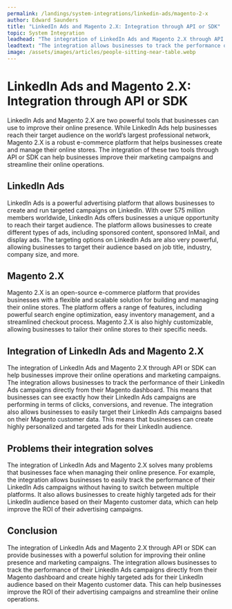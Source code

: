 ```yaml
---
permalink: /landings/system-integrations/linkedin-ads/magento-2-x
author: Edward Saunders
title: "LinkedIn Ads and Magento 2.X: Integration through API or SDK"
topic: System Integration
leadhead: "The integration of LinkedIn Ads and Magento 2.X through API or SDK can provide businesses with a powerful solution for improving their online presence and marketing campaigns"
leadtext: "The integration allows businesses to track the performance of their LinkedIn Ads campaigns directly from their Magento dashboard and create highly targeted ads for their LinkedIn audience based on their Magento customer data. This can help businesses improve the ROI of their advertising campaigns and streamline their online operations."
image: /assets/images/articles/people-sitting-near-table.webp
---
```

<div class="arttext">	<h1>LinkedIn Ads and Magento 2.X: Integration through API or SDK</h1>
	<p>LinkedIn Ads and Magento 2.X are two powerful tools that businesses can use to improve their online presence. While LinkedIn Ads help businesses reach their target audience on the world’s largest professional network, Magento 2.X is a robust e-commerce platform that helps businesses create and manage their online stores. The integration of these two tools through API or SDK can help businesses improve their marketing campaigns and streamline their online operations.</p>
	<h2>LinkedIn Ads</h2>
	<p>LinkedIn Ads is a powerful advertising platform that allows businesses to create and run targeted campaigns on LinkedIn. With over 575 million members worldwide, LinkedIn Ads offers businesses a unique opportunity to reach their target audience. The platform allows businesses to create different types of ads, including sponsored content, sponsored InMail, and display ads. The targeting options on LinkedIn Ads are also very powerful, allowing businesses to target their audience based on job title, industry, company size, and more.</p>
	<h2>Magento 2.X</h2>
	<p>Magento 2.X is an open-source e-commerce platform that provides businesses with a flexible and scalable solution for building and managing their online stores. The platform offers a range of features, including powerful search engine optimization, easy inventory management, and a streamlined checkout process. Magento 2.X is also highly customizable, allowing businesses to tailor their online stores to their specific needs.</p>
	<h2>Integration of LinkedIn Ads and Magento 2.X</h2>
	<p>The integration of LinkedIn Ads and Magento 2.X through API or SDK can help businesses improve their online operations and marketing campaigns. The integration allows businesses to track the performance of their LinkedIn Ads campaigns directly from their Magento dashboard. This means that businesses can see exactly how their LinkedIn Ads campaigns are performing in terms of clicks, conversions, and revenue. The integration also allows businesses to easily target their LinkedIn Ads campaigns based on their Magento customer data. This means that businesses can create highly personalized and targeted ads for their LinkedIn audience.</p>
	<h2>Problems their integration solves</h2>
	<p>The integration of LinkedIn Ads and Magento 2.X solves many problems that businesses face when managing their online presence. For example, the integration allows businesses to easily track the performance of their LinkedIn Ads campaigns without having to switch between multiple platforms. It also allows businesses to create highly targeted ads for their LinkedIn audience based on their Magento customer data, which can help improve the ROI of their advertising campaigns.</p>
	<h2>Conclusion</h2>
	<p>The integration of LinkedIn Ads and Magento 2.X through API or SDK can provide businesses with a powerful solution for improving their online presence and marketing campaigns. The integration allows businesses to track the performance of their LinkedIn Ads campaigns directly from their Magento dashboard and create highly targeted ads for their LinkedIn audience based on their Magento customer data. This can help businesses improve the ROI of their advertising campaigns and streamline their online operations.</p>
</div>